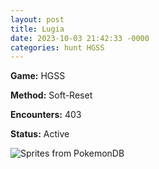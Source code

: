 ```yaml
---
layout: post
title: Lugia
date: 2023-10-03 21:42:33 -0000
categories: hunt HGSS
---
```


**Game:** HGSS

**Method:** Soft-Reset

**Encounters:** 403

**Status:** Active

<img src="https://img.pokemondb.net/sprites/home/shiny/lugia.png" alt="Sprites from PokemonDB">
